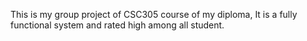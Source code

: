 This is my group project of CSC305 course of my diploma, It is a fully functional system and rated high among all student.
